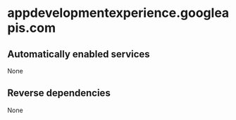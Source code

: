 # appdevelopmentexperience.googleapis.com

## Automatically enabled services

None

## Reverse dependencies

None
